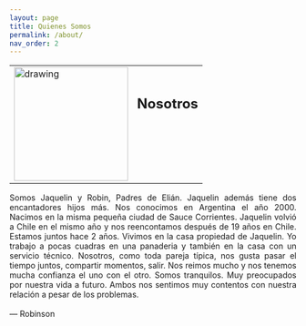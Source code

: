 ```yaml
---
layout: page
title: Quienes Somos
permalink: /about/
nav_order: 2
---
```


<table class="notable">
<td>
<img src="/elianbebe/assets/images/20200606_194653.jpg" alt="drawing" width="200"/>
</td>
<td><h2>Nosotros</h2>
<h1 class="western" align="left">&nbsp;</h1>
</td>

</table>


<p style="text-align:justify">
Somos Jaquelin y Robin, Padres de Elián. Jaquelin además tiene dos encantadores hijos más. Nos conocimos en Argentina el año 2000. Nacimos en la misma pequeña ciudad de Sauce Corrientes. Jaquelin volvió a Chile en el mismo año y nos reencontamos después de 19 años en Chile. Estamos juntos hace 2 años. Vivimos en la casa propiedad de Jaquelin. Yo trabajo a pocas cuadras en una panaderia y también en la casa con un servicio técnico. Nosotros, como toda pareja típica, nos gusta pasar el tiempo juntos, compartir momentos, salir. Nos reimos mucho y nos tenemos mucha confianza el uno con el otro. Somos tranquilos. Muy preocupados por nuestra vida a futuro. Ambos nos sentimos muy contentos con nuestra relación a pesar de los problemas.
<br><br>
 — Robinson

</p>
